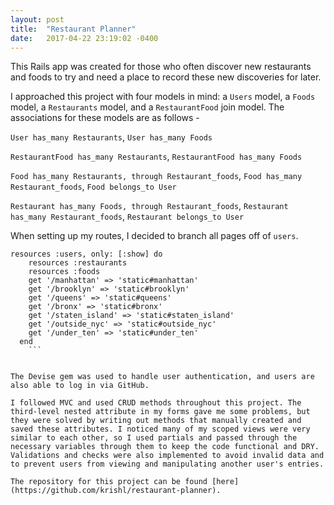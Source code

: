 ```yaml
---
layout: post
title:  "Restaurant Planner"
date:   2017-04-22 23:19:02 -0400
---
```



This Rails app was created for those who often discover new restaurants and foods to try and need a place to record these new discoveries for later.

I approached this project with four models in mind: a `Users` model, a `Foods` model, a `Restaurants` model, and a `RestaurantFood` join model. The associations for these models are as follows - 

`User has_many Restaurants`, `User has_many Foods`

`RestaurantFood has_many Restaurants`, `RestaurantFood has_many Foods`

`Food has_many Restaurants, through Restaurant_foods`, `Food has_many Restaurant_foods`, `Food belongs_to User`

`Restaurant has_many Foods, through Restaurant_foods`, `Restaurant has_many Restaurant_foods`, `Restaurant belongs_to User`

When setting up my routes, I decided to branch all pages off of `users`.


```
resources :users, only: [:show] do
    resources :restaurants
    resources :foods
    get '/manhattan' => 'static#manhattan'
    get '/brooklyn' => 'static#brooklyn'
    get '/queens' => 'static#queens'
    get '/bronx' => 'static#bronx'
    get '/staten_island' => 'static#staten_island'
    get '/outside_nyc' => 'static#outside_nyc'
    get '/under_ten' => 'static#under_ten'
  end
	```
	
	
The Devise gem was used to handle user authentication, and users are also able to log in via GitHub.

I followed MVC and used CRUD methods throughout this project. The third-level nested attribute in my forms gave me some problems, but they were solved by writing out methods that manually created and saved these attributes. I noticed many of my scoped views were very similar to each other, so I used partials and passed through the necessary variables through them to keep the code functional and DRY. Validations and checks were also implemented to avoid invalid data and to prevent users from viewing and manipulating another user's entries.

The repository for this project can be found [here](https://github.com/krishl/restaurant-planner).
